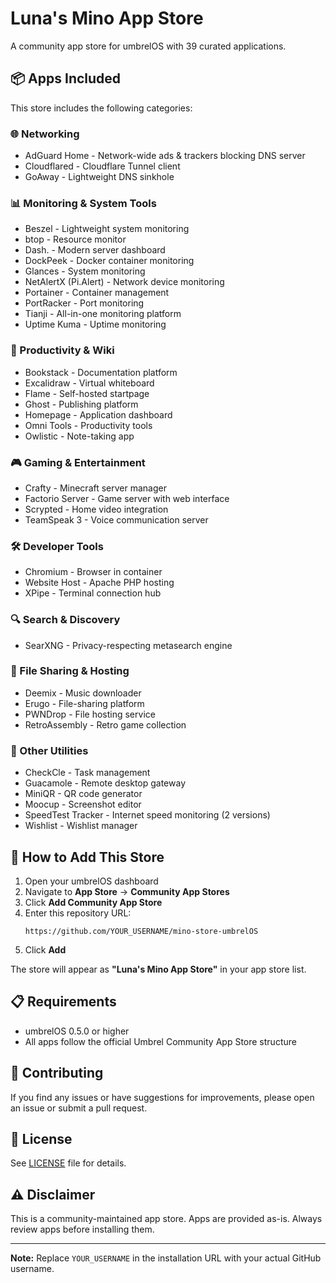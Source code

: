 # Luna's Mino App Store

A community app store for umbrelOS with 39 curated applications.

## 📦 Apps Included

This store includes the following categories:

### 🌐 Networking
- AdGuard Home - Network-wide ads & trackers blocking DNS server
- Cloudflared - Cloudflare Tunnel client
- GoAway - Lightweight DNS sinkhole

### 📊 Monitoring & System Tools
- Beszel - Lightweight system monitoring
- btop - Resource monitor
- Dash. - Modern server dashboard
- DockPeek - Docker container monitoring
- Glances - System monitoring
- NetAlertX (Pi.Alert) - Network device monitoring
- Portainer - Container management
- PortRacker - Port monitoring
- Tianji - All-in-one monitoring platform
- Uptime Kuma - Uptime monitoring

### 📝 Productivity & Wiki
- Bookstack - Documentation platform
- Excalidraw - Virtual whiteboard
- Flame - Self-hosted startpage
- Ghost - Publishing platform
- Homepage - Application dashboard
- Omni Tools - Productivity tools
- Owlistic - Note-taking app

### 🎮 Gaming & Entertainment
- Crafty - Minecraft server manager
- Factorio Server - Game server with web interface
- Scrypted - Home video integration
- TeamSpeak 3 - Voice communication server

### 🛠️ Developer Tools
- Chromium - Browser in container
- Website Host - Apache PHP hosting
- XPipe - Terminal connection hub

### 🔍 Search & Discovery
- SearXNG - Privacy-respecting metasearch engine

### 📂 File Sharing & Hosting
- Deemix - Music downloader
- Erugo - File-sharing platform
- PWNDrop - File hosting service
- RetroAssembly - Retro game collection

### 🎨 Other Utilities
- CheckCle - Task management
- Guacamole - Remote desktop gateway
- MiniQR - QR code generator
- Moocup - Screenshot editor
- SpeedTest Tracker - Internet speed monitoring (2 versions)
- Wishlist - Wishlist manager

## 🚀 How to Add This Store

1. Open your umbrelOS dashboard
2. Navigate to **App Store** → **Community App Stores**
3. Click **Add Community App Store**
4. Enter this repository URL:
   ```
   https://github.com/YOUR_USERNAME/mino-store-umbrelOS
   ```
5. Click **Add**

The store will appear as **"Luna's Mino App Store"** in your app store list.

## 📋 Requirements

- umbrelOS 0.5.0 or higher
- All apps follow the official Umbrel Community App Store structure

## 🤝 Contributing

If you find any issues or have suggestions for improvements, please open an issue or submit a pull request.

## 📄 License

See [LICENSE](LICENSE) file for details.

## ⚠️ Disclaimer

This is a community-maintained app store. Apps are provided as-is. Always review apps before installing them.

---

**Note:** Replace `YOUR_USERNAME` in the installation URL with your actual GitHub username.

